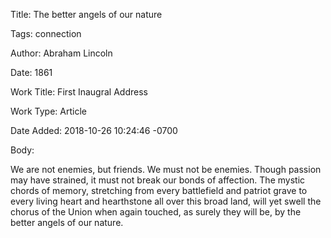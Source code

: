 Title:  The better angels of our nature

Tags:   connection

Author: Abraham Lincoln

Date:   1861

Work Title: First Inaugral Address

Work Type: Article

Date Added: 2018-10-26 10:24:46 -0700

Body: 

We are not enemies, but friends. We must not be enemies. Though passion may have strained, it must not break our bonds of affection. The mystic chords of memory, stretching from every battlefield and patriot grave to every living heart and hearthstone all over this broad land, will yet swell the chorus of the Union when again touched, as surely they will be, by the better angels of our nature.

